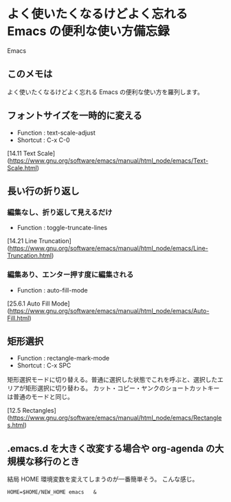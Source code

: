 
# よく使いたくなるけどよく忘れる Emacs の便利な使い方備忘録

Emacs 

## このメモは
よく使いたくなるけどよく忘れる Emacs の便利な使い方を羅列します。

## フォントサイズを一時的に変える

+ Function : text-scale-adjust
+ Shortcut : C-x C-0

[14.11 Text Scale]
(https://www.gnu.org/software/emacs/manual/html_node/emacs/Text-Scale.html)

## 長い行の折り返し
### 編集なし、折り返して見えるだけ
+ Function : toggle-truncate-lines

[14.21 Line Truncation]
(https://www.gnu.org/software/emacs/manual/html_node/emacs/Line-Truncation.html)

### 編集あり、エンター押す度に編集される
+ Function : auto-fill-mode

[25.6.1 Auto Fill Mode]
(https://www.gnu.org/software/emacs/manual/html_node/emacs/Auto-Fill.html)

## 矩形選択
+ Function : rectangle-mark-mode
+ Shortcut : C-x SPC

矩形選択モードに切り替える。普通に選択した状態でこれを呼ぶと、選択したエリアが矩形選択に切り替わる。
カット・コピー・ヤンクのショートカットキーは普通のモードと同じ。

[12.5 Rectangles]
(https://www.gnu.org/software/emacs/manual/html_node/emacs/Rectangles.html)

## .emacs.d を大きく改変する場合や org-agenda の大規模な移行のとき

結局 HOME 環境変数を変えてしまうのが一番簡単そう。
こんな感じ。

~~~
HOME=$HOME/NEW_HOME emacs	&
~~~
